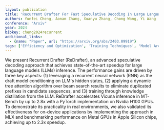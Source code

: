 ```yaml
---
layout: publication
title: 'Recurrent Drafter For Fast Speculative Decoding In Large Language Models'
authors: Yunfei Cheng, Aonan Zhang, Xuanyu Zhang, Chong Wang, Yi Wang
conference: "Arxiv"
year: 2024
bibkey: cheng2024recurrent
additional_links:
  - {name: "Paper", url: "https://arxiv.org/abs/2403.09919"}
tags: ['Efficiency and Optimization', 'Training Techniques', 'Model Architecture', 'RAG', 'Distillation', 'Applications', 'Attention Mechanism']
---
```

We present Recurrent Drafter (ReDrafter), an advanced speculative decoding
approach that achieves state-of-the-art speedup for large language models
(LLMs) inference. The performance gains are driven by three key aspects: (1)
leveraging a recurrent neural network (RNN) as the draft model conditioning on
LLM's hidden states, (2) applying a dynamic tree attention algorithm over beam
search results to eliminate duplicated prefixes in candidate sequences, and (3)
training through knowledge distillation from the LLM. ReDrafter accelerates
Vicuna inference in MT-Bench by up to 2.8x with a PyTorch implementation on
Nvidia H100 GPUs. To demonstrate its practicality in real environments, we also
validated its effectiveness for on-device applications by implementing the
approach in MLX and benchmarking performance on Metal GPUs in Apple Silicon
chips, achieving up to 2.3x speedup.

